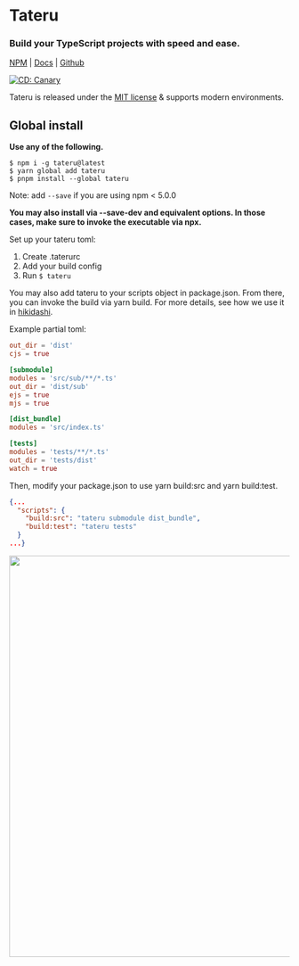 # Tateru

### Build your TypeScript projects with speed and ease.

[NPM](https://npm.im/tateru) |
[Docs](https://kaihodev.github.io/tateru) |
[Github](https://github.com/kaihodev/tateru/tree/develop)

[![CD: Canary](https://github.com/kaihodev/tateru/actions/workflows/cd-canary.yml/badge.svg)](https://github.com/kaihodev/tateru/actions/workflows/cd-canary.yml)

Tateru is released under the [MIT license](https://github.com/kaihodev/tateru/blob/develop/LICENSE) & supports modern environments.<br>

## Global install

**Use any of the following.**
```shell
$ npm i -g tateru@latest
$ yarn global add tateru
$ pnpm install --global tateru
```
Note: add `--save` if you are using npm < 5.0.0

**You may also install via --save-dev and equivalent options. In those cases, make sure to invoke the executable via npx.**

Set up your tateru toml:

1. Create .taterurc
2. Add your build config
3. Run `$ tateru`

You may also add tateru to your scripts object in package.json. From there, you can invoke the build via yarn build. For more details, see how we use it in [hikidashi](https://npm.im/hikidashi).

Example partial toml:

```toml
out_dir = 'dist'
cjs = true

[submodule]
modules = 'src/sub/**/*.ts'
out_dir = 'dist/sub'
ejs = true
mjs = true

[dist_bundle]
modules = 'src/index.ts'

[tests]
modules = 'tests/**/*.ts'
out_dir = 'tests/dist'
watch = true
```

Then, modify your package.json to use yarn build:src and yarn build:test.
```json
{...
  "scripts": {
    "build:src": "tateru submodule dist_bundle",
    "build:test": "tateru tests"
  }
...}
```

<div align="center">
<img src="https://files.yande.re/sample/8eb9828da10f4cee45fa2297dce552a8/yande.re%20415409%20sample%20akashi_%28azur_lane%29%20animal_ears%20azur_lane%20heels%20nishina_hima.jpg" width="720" />
</div>
